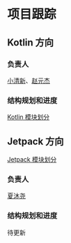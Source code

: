 # 项目跟踪

## Kotlin 方向

### 负责人

[小清新](https://github.com/348476129)、[赵元杰](https://github.com/qq157755587)

### 结构规划和进度

[Kotlin 模块划分](https://github.com/kaixueio/kaixue-docs/blob/master/Kotlin%E6%A8%A1%E5%9D%97%E5%88%92%E5%88%86.md)

## Jetpack 方向

[Jetpack 模块划分](https://github.com/kaixueio/kaixue-docs/blob/master/Kotlin%E6%A8%A1%E5%9D%97%E5%88%92%E5%88%86.md)

### 负责人

[夏沐尧](https://github.com/XiaMuYao)

### 结构规划和进度

待更新
